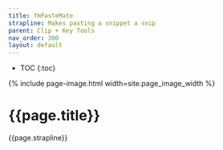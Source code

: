 ```yaml
---
title: fmPasteMate
strapline: Makes pasting a snippet a snip
parent: Clip + Key Tools
nav_order: 300
layout: default
---
```

- TOC
{:toc}

{% include page-image.html width=site.page_image_width %}

# {{page.title}}

{{page.strapline}}
